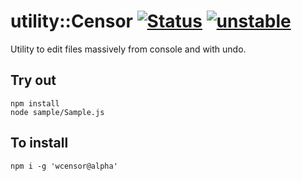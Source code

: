 
# utility::Censor  [![Status](https://github.com/Wandalen/wCensor/workflows/Publish/badge.svg)](https://github.com/Wandalen/wCensor/actions?query=workflow%3APublish) [![unstable](https://img.shields.io/badge/stability-unstable-yellow.svg)](https://github.com/emersion/stability-badges#unstable)

Utility to edit files massively from console and with undo.

## Try out
```
npm install
node sample/Sample.js
```

## To install
```
npm i -g 'wcensor@alpha'
```
